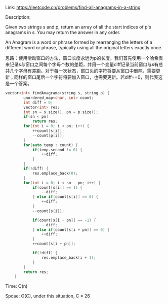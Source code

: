 Link: https://leetcode.cn/problems/find-all-anagrams-in-a-string

Description:

Given two strings s and p, return an array of all the start indices of p's anagrams in s. You may return the answer in any order.

An Anagram is a word or phrase formed by rearranging the letters of a different word or phrase, typically using all the original letters exactly once.

思路：使用滑动窗口的方法，窗口长度永远为p的长度。我们首先使用一个哈希表来记录s与窗口之间每个字母个数的差距，并用一个变量diff记录当前窗口与s有总共几个字母有差距。对于每一次状态，窗口头的字符将要从窗口中删除，需要更新；同样的窗口尾后一个字符将要加入窗口，也需要更新。若diff==0，则代表这是一个答案。

```c++
vector<int> findAnagrams(string s, string p) {
        unordered_map<char, int> count;
        int diff = 0;
        vector<int> res;
        int sn = s.size(), pn = p.size();
        if(sn < pn)
            return res;
        for(int i = 0; i < pn; i++) {
            ++count[s[i]];
            --count[p[i]];
        }
        for(auto temp : count) {
            if(temp.second != 0) {
                ++diff;
            }
        }
        if(!diff) {
            res.emplace_back(0);
        }
        for(int i = 0; i < sn - pn; i++) {
            if(count[s[i]] == 1) {
                --diff;
            } else if(count[s[i]] == 0) {
                ++diff;
            }
            --count[s[i]];

            if(count[s[i + pn]] == -1) {
                --diff;
            } else if(count[s[i + pn]] == 0) {
                ++diff;
            }
            ++count[s[i + pn]];

            if(!diff) {
                res.emplace_back(i + 1);
            }
        }
        return res;
    }
```

Time: O(n)

Spcae: O(C), under this situation, C = 26
